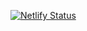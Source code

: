 [![Netlify Status](https://api.netlify.com/api/v1/badges/d40a0cd3-3293-4264-90d4-bbbaa98ac60c/deploy-status)](https://app.netlify.com/sites/confident-bassi-e15247/deploys)
